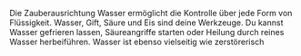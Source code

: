 Die Zauberausrichtung Wasser ermöglicht die Kontrolle über jede Form von Flüssigkeit. Wasser, Gift, Säure und Eis sind deine Werkzeuge. Du kannst Wasser gefrieren lassen, Säureangriffe starten oder Heilung durch reines Wasser herbeiführen. Wasser ist ebenso vielseitig wie zerstörerisch